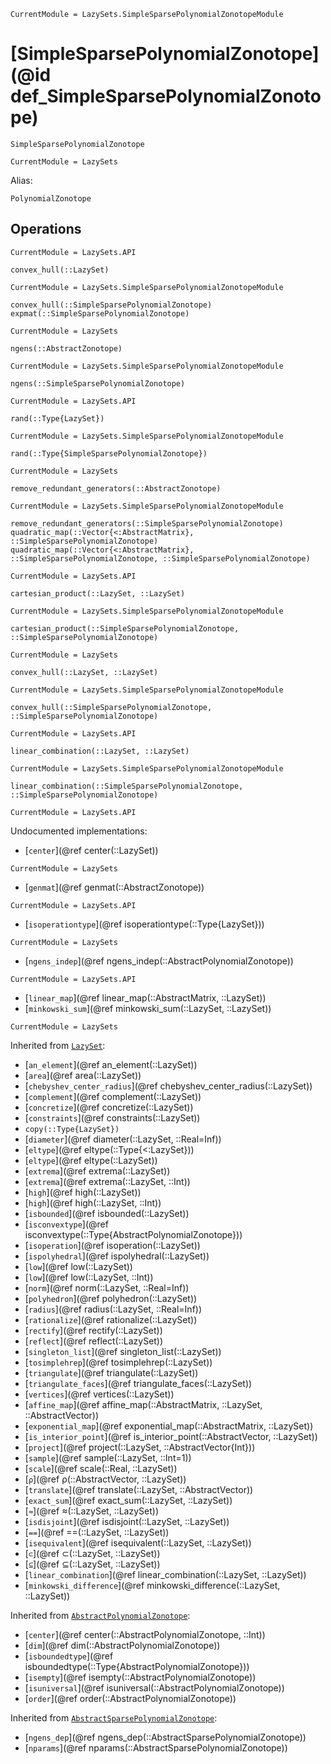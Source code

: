 ```@meta
CurrentModule = LazySets.SimpleSparsePolynomialZonotopeModule
```

# [SimpleSparsePolynomialZonotope](@id def_SimpleSparsePolynomialZonotope)

```@docs
SimpleSparsePolynomialZonotope
```

```@meta
CurrentModule = LazySets
```

Alias:

```@docs
PolynomialZonotope
```

## Operations

```@meta
CurrentModule = LazySets.API
```
```@docs; canonical=false
convex_hull(::LazySet)
```
```@meta
CurrentModule = LazySets.SimpleSparsePolynomialZonotopeModule
```
```@docs
convex_hull(::SimpleSparsePolynomialZonotope)
expmat(::SimpleSparsePolynomialZonotope)
```
```@meta
CurrentModule = LazySets
```
```@docs; canonical=false
ngens(::AbstractZonotope)
```
```@meta
CurrentModule = LazySets.SimpleSparsePolynomialZonotopeModule
```
```@docs
ngens(::SimpleSparsePolynomialZonotope)
```
```@meta
CurrentModule = LazySets.API
```
```@docs; canonical=false
rand(::Type{LazySet})
```
```@meta
CurrentModule = LazySets.SimpleSparsePolynomialZonotopeModule
```
```@docs
rand(::Type{SimpleSparsePolynomialZonotope})
```
```@meta
CurrentModule = LazySets
```
```@docs; canonical=false
remove_redundant_generators(::AbstractZonotope)
```
```@meta
CurrentModule = LazySets.SimpleSparsePolynomialZonotopeModule
```
```@docs
remove_redundant_generators(::SimpleSparsePolynomialZonotope)
quadratic_map(::Vector{<:AbstractMatrix}, ::SimpleSparsePolynomialZonotope)
quadratic_map(::Vector{<:AbstractMatrix}, ::SimpleSparsePolynomialZonotope, ::SimpleSparsePolynomialZonotope)
```
```@meta
CurrentModule = LazySets.API
```
```@docs; canonical=false
cartesian_product(::LazySet, ::LazySet)
```
```@meta
CurrentModule = LazySets.SimpleSparsePolynomialZonotopeModule
```
```@docs
cartesian_product(::SimpleSparsePolynomialZonotope, ::SimpleSparsePolynomialZonotope)
```
```@meta
CurrentModule = LazySets
```
```@docs; canonical=false
convex_hull(::LazySet, ::LazySet)
```
```@meta
CurrentModule = LazySets.SimpleSparsePolynomialZonotopeModule
```
```@docs
convex_hull(::SimpleSparsePolynomialZonotope, ::SimpleSparsePolynomialZonotope)
```
```@meta
CurrentModule = LazySets.API
```
```@docs; canonical=false
linear_combination(::LazySet, ::LazySet)
```
```@meta
CurrentModule = LazySets.SimpleSparsePolynomialZonotopeModule
```
```@docs
linear_combination(::SimpleSparsePolynomialZonotope, ::SimpleSparsePolynomialZonotope)
```

```@meta
CurrentModule = LazySets.API
```

Undocumented implementations:

* [`center`](@ref center(::LazySet))
```@meta
CurrentModule = LazySets
```
* [`genmat`](@ref genmat(::AbstractZonotope))
```@meta
CurrentModule = LazySets.API
```
* [`isoperationtype`](@ref isoperationtype(::Type{LazySet}))
```@meta
CurrentModule = LazySets
```
* [`ngens_indep`](@ref ngens_indep(::AbstractPolynomialZonotope))
```@meta
CurrentModule = LazySets.API
```
* [`linear_map`](@ref linear_map(::AbstractMatrix, ::LazySet))
* [`minkowski_sum`](@ref minkowski_sum(::LazySet, ::LazySet))

```@meta
CurrentModule = LazySets
```

Inherited from [`LazySet`](@ref):
* [`an_element`](@ref an_element(::LazySet))
* [`area`](@ref area(::LazySet))
* [`chebyshev_center_radius`](@ref chebyshev_center_radius(::LazySet))
* [`complement`](@ref complement(::LazySet))
* [`concretize`](@ref concretize(::LazySet))
* [`constraints`](@ref constraints(::LazySet))
* `copy(::Type{LazySet})`
* [`diameter`](@ref diameter(::LazySet, ::Real=Inf))
* [`eltype`](@ref eltype(::Type{<:LazySet}))
* [`eltype`](@ref eltype(::LazySet))
* [`extrema`](@ref extrema(::LazySet))
* [`extrema`](@ref extrema(::LazySet, ::Int))
* [`high`](@ref high(::LazySet))
* [`high`](@ref high(::LazySet, ::Int))
* [`isbounded`](@ref isbounded(::LazySet))
* [`isconvextype`](@ref isconvextype(::Type{AbstractPolynomialZonotope}))
* [`isoperation`](@ref isoperation(::LazySet))
* [`ispolyhedral`](@ref ispolyhedral(::LazySet))
* [`low`](@ref low(::LazySet))
* [`low`](@ref low(::LazySet, ::Int))
* [`norm`](@ref norm(::LazySet, ::Real=Inf))
* [`polyhedron`](@ref polyhedron(::LazySet))
* [`radius`](@ref radius(::LazySet, ::Real=Inf))
* [`rationalize`](@ref rationalize(::LazySet))
* [`rectify`](@ref rectify(::LazySet))
* [`reflect`](@ref reflect(::LazySet))
* [`singleton_list`](@ref singleton_list(::LazySet))
* [`tosimplehrep`](@ref tosimplehrep(::LazySet))
* [`triangulate`](@ref triangulate(::LazySet))
* [`triangulate_faces`](@ref triangulate_faces(::LazySet))
* [`vertices`](@ref vertices(::LazySet))
* [`affine_map`](@ref affine_map(::AbstractMatrix, ::LazySet, ::AbstractVector))
* [`exponential_map`](@ref exponential_map(::AbstractMatrix, ::LazySet))
* [`is_interior_point`](@ref is_interior_point(::AbstractVector, ::LazySet))
* [`project`](@ref project(::LazySet, ::AbstractVector{Int}))
* [`sample`](@ref sample(::LazySet, ::Int=1))
* [`scale`](@ref scale(::Real, ::LazySet))
* [`ρ`](@ref ρ(::AbstractVector, ::LazySet))
* [`translate`](@ref translate(::LazySet, ::AbstractVector))
* [`exact_sum`](@ref exact_sum(::LazySet, ::LazySet))
* [`≈`](@ref ≈(::LazySet, ::LazySet))
* [`isdisjoint`](@ref isdisjoint(::LazySet, ::LazySet))
* [`==`](@ref ==(::LazySet, ::LazySet))
* [`isequivalent`](@ref isequivalent(::LazySet, ::LazySet))
* [`⊂`](@ref ⊂(::LazySet, ::LazySet))
* [`⊆`](@ref ⊆(::LazySet, ::LazySet))
* [`linear_combination`](@ref linear_combination(::LazySet, ::LazySet))
* [`minkowski_difference`](@ref minkowski_difference(::LazySet, ::LazySet))

Inherited from [`AbstractPolynomialZonotope`](@ref):
* [`center`](@ref center(::AbstractPolynomialZonotope, ::Int))
* [`dim`](@ref dim(::AbstractPolynomialZonotope))
* [`isboundedtype`](@ref isboundedtype(::Type{AbstractPolynomialZonotope}))
* [`isempty`](@ref isempty(::AbstractPolynomialZonotope))
* [`isuniversal`](@ref isuniversal(::AbstractPolynomialZonotope))
* [`order`](@ref order(::AbstractPolynomialZonotope))

Inherited from [`AbstractSparsePolynomialZonotope`](@ref):
* [`ngens_dep`](@ref ngens_dep(::AbstractSparsePolynomialZonotope))
* [`nparams`](@ref nparams(::AbstractSparsePolynomialZonotope))
